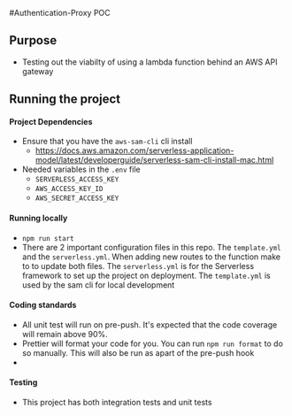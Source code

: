 #Authentication-Proxy POC

## Purpose
 
- Testing out the viabilty of using a lambda function behind an AWS API gateway


## Running the project
#### Project Dependencies
- Ensure that you have the `aws-sam-cli` cli install
    - https://docs.aws.amazon.com/serverless-application-model/latest/developerguide/serverless-sam-cli-install-mac.html
- Needed variables in the `.env` file
    - `SERVERLESS_ACCESS_KEY`
    - `AWS_ACCESS_KEY_ID`
    - `AWS_SECRET_ACCESS_KEY`

#### Running locally
- `npm run start`
- There are 2 important configuration files in this repo. The `template.yml` and the `serverless.yml`. When adding new
routes to the function make to to update both files. The `serverless.yml` is for the Serverless framework to set up the project on
deployment. The `template.yml` is used by the sam cli for local development

#### Coding standards
- All unit test will run on pre-push. It's expected that the code coverage will remain above 90%.
- Prettier will format your code for you. You can run `npm run format` to do so manually. This will also be run as apart
of the pre-push hook
-

#### Testing
- This project has both integration tests and unit tests 